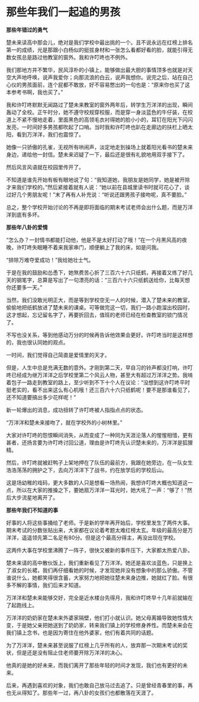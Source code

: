 # 那些年我们一起追的男孩

**那些年错过的勇气**

楚未来读高中那会儿，绝对是我们学校中最出挑的一个。且不说永远在红榜上排名第一的成绩，光是那跟小白杨似的挺拔身材和一张怎么看都好看的脸，就能引得无数女孩总是路过他教室的窗外。我和许叮咚也不例外。 

我们那地方并不繁华，民风淳朴的小镇上，能够做出最大胆的事情顶多也就是对天空大声地呼唤，说声我爱你；向那流浪的白云，说声我想你。说完之后，站在自己心仪的男孩面前，连个屁都不敢放，好不容易憋出的一句也是：“原来你也买了这本参考书啊，我也买了。” 

我和许叮咚默默无闻路过了楚未来教室的窗外两年后，转学生万洋洋的出现，瞬间轰动了全校。正午时分，她不遵守校规穿校服，而是穿一身淡蓝色的牛仔装，在校道上不紧不慢地走着，里面黑色的高领毛衣衬得她的脸小小的，耳钉在阳光下闪闪发亮，一时间好多男孩都吹起了口哨。当时我和许叮咚也趴在走廊边的扶栏上晒太阳，看到万洋洋，我们也震惊了。 

她像一只骄傲的孔雀，无视所有哄闹声，淡定地走到操场上就着阳光看书的楚未来身边，递给他一封信。楚未来迟疑了一下，最后还是很有礼貌地用双手接下了。 

然后风言风语就在校园里传开了。 

不知道是谁先开始有板有眼地说了句：“我知道她，我朋友是她同学，她是被开除才来我们学校的。”然后紧接着就有人说：“她以前在县城里读书时就可花心了，谈过好几个男朋友呢！”末了再有人补充说：“听说还跟男孩子接吻呢，真不要脸。” 

总之，整个学校开始讨论的不再是即将面临的期末考试老师会出什么题，而是万洋洋到底有多坏。 

**那些年八卦的爱情**

“怎么办？一封情书都能打动他，他是不是太好打动了哦！”在一个月黑风高的夜晚，许叮咚失眠睡不着来我家串门，顺便躺上了我的床，如是问我。 

“排除万难夺爱成功！”我给她壮士气。 

于是在我的鼓励和怂恿下，她煞费苦心折了三百六十六只纸鹤，再接着又练了好几天的钢笔字，总算是写出了一句漂亮的话：“三百六十六只纸鹤送给你，比每天想你还要多一天。” 

当然，我们没敢光明正大，而是等到学校空无一人的时候，潜入了楚未来的教室，偷偷地把纸鹤放进了楚未来的课桌。可等做完这一切，我们一路小跑溜出校园时，这才想起，忘记留名字了，再要折回去，值班的老师已经在检查教室的锁门情况了。 

不写也没关系，等到他感动万分的时候再告诉他效果会更好。许叮咚当时是这样想的，我也很认同她的观点。 

一时间，我们觉得自己简直是爱情里的天才。 

但是，人生中总是充满无数的意外。才刚到第二天，早自习的铃声都没打响，许叮咚已经成为继万洋洋之后学校里第二个风云人物，甚至大有超过万洋洋之势。我啃着包子一路走到教室的路上，至少听到不下十个人在议论：“没想到这许叮咚平时挺老实的，看不出来这么有心机哦！还三百六十六只纸鹤呢！要不是那谁看见了，还不知道要搞出多少花样呢！” 

新一轮爆出的消息，成功扭转了许叮咚被人指指点点的状态。 

“万洋洋和楚未来接吻了，就在学校外的小树林里。” 

大家对许叮咚的怨恨瞬间消失，从而变成了一种同为天涯沦落人的惺惺相惜，更有甚者，还扬言要为许叮咚讨回公道，理由是许叮咚先认识楚未来的，万洋洋是狐狸精。 

然后，许叮咚就被赶鸭子上架地押在了队伍的最前方，我跟在她旁边，在一队女生浩浩荡荡的拥护之下，去向万洋洋下了战书，约在放学后的学校后山。 

这是场幼稚的戏码，更大多数的人只是想看一场热闹，我想许叮咚大概也知道这一点，所以在大家的推搡之下，要她扇万洋洋一耳光时，她大吼了一声：“够了！”然后大步流星地离开了。 

**那些年我们不知道的事**

好事的人将这些事捅给了老师。于是新的学年再开始后，学校里发生了两件大事。期末考试的分数张贴出来，大家都在议论着考题太难红榜太玄。年级的最高分是万洋洋，遥遥领先第二名足有80分。但是这个最高分得主，再没出现在学校。 

这两件大事在学校里沸腾了一阵子，很快又被新的事件压下，大家都太热爱八卦。 

楚未来请的高中散伙饭上，我们重新看见了万洋洋。她还是喜欢淡蓝色，只是换上了淑女的长裙，我们再仔细看她的时候，才发现她并没有想象中的那么骄傲。不管谁说什么，她都笑得很含蓄，大家努力地把她往楚未来身边推，她就红了脸。有很多不解的事情，我们后来才知道。 

万洋洋和楚未来能够交好，完全是近水楼台先得月，我和许叮咚早十几年前就输在了起跑线上。 

万洋洋的奶奶家在楚未来外婆家隔壁，他们打小就认识。她父母离婚导致她性情大变，于是她父亲把她送到了奶奶家，转来我们镇上的学校修身养性。而楚未来会在我们镇上念书，也是因为寄住在他外婆家，他们有着共同的话题。 

为了万洋洋，楚未来甚至说服了红榜上几乎所有的人，放弃那一次期末考试的奖状，但是还是没有阻止住老师要开除万洋洋的决心。 

他真的是她的好未来，而我们离开了那些年轻的时间才发现，我们也有更好的未来。 

后来，再遇到喜欢的对象，我们也敢自己放马过去追了。只是曾经青春里的事，再也无从得知了。那些年一过，再八卦的女孩们也都散落在天涯了。